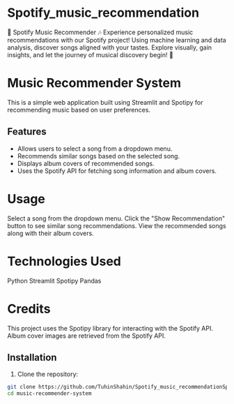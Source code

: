# Spotify_music_recommendation
 🎵 Spotify Music Recommender 🎶  Experience personalized music recommendations with our Spotify project! Using machine learning and data analysis, discover songs aligned with your tastes. Explore visually, gain insights, and let the journey of musical discovery begin! 🚀

 # Music Recommender System

This is a simple web application built using Streamlit and Spotipy for recommending music based on user preferences.

## Features

- Allows users to select a song from a dropdown menu.
- Recommends similar songs based on the selected song.
- Displays album covers of recommended songs.
- Uses the Spotify API for fetching song information and album covers.

# Usage
Select a song from the dropdown menu.
Click the "Show Recommendation" button to see similar song recommendations.
View the recommended songs along with their album covers.

# Technologies Used
Python
Streamlit
Spotipy
Pandas

# Credits
This project uses the Spotipy library for interacting with the Spotify API.
Album cover images are retrieved from the Spotify API.


## Installation

1. Clone the repository:

```bash
git clone https://github.com/TuhinShahin/Spotify_music_recommendationSpotify_music_recommendation.git
cd music-recommender-system

